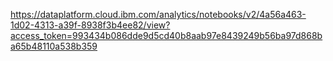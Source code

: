 https://dataplatform.cloud.ibm.com/analytics/notebooks/v2/4a56a463-1d02-4313-a39f-8938f3b4ee82/view?access_token=993434b086dde9d5cd40b8aab97e8439249b56ba97d868ba65b48110a538b359
